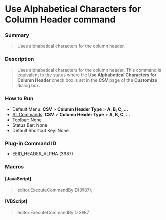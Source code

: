 # Use Alphabetical Characters for Column Header command

### Summary

> Uses alphabetical characters for the column header.

### Description

> Uses alphabetical characters for the column header. This command is equivalent to the status where the **Use Alphabetical Characters for Column Header** check box is set in the **CSV** page of the **Customize** dialog box.

### How to Run

- Default Menu: **CSV** \> **Column Header Type** \> **A, B, C, ...**
- [All Commands](../tools/all_commands): **CSV** \> **Column Header Type** \> **A, B, C, ...**
- Toolbar: None
- Status Bar: None
- Default Shortcut Key: None

### Plug-in Command ID

- EEID\_HEADER\_ALPHA (3987)

### Macros

#### \[JavaScript\]

> editor.ExecuteCommandByID(3987);

#### \[VBScript\]

> editor.ExecuteCommandByID 3987
